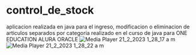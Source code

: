 # control_de_stock
aplicacion realizada en java para el ingreso, modificacion o eliminacion de articulos separados por 
categoria realizado en el curso de java para ONE EDUCATION ALURA ORACLE
![Media Player 21_2_2023 1_28_17 a  m](https://user-images.githubusercontent.com/91780371/220248027-85aab2d9-3a3b-4603-9e45-8561a69b4c0c.png)
![Media Player 21_2_2023 1_28_22 a  m](https://user-images.githubusercontent.com/91780371/220248085-cb3c42f8-92bd-44ee-bfe5-cd8b5d6d13c0.png)
